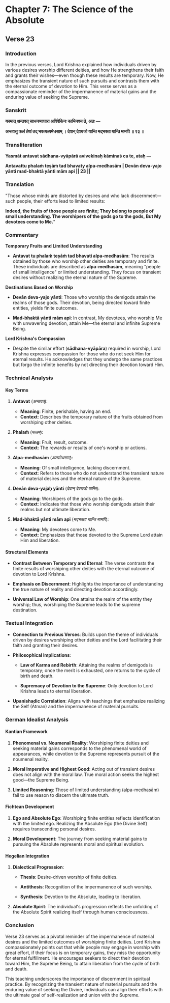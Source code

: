 # Chapter 7: The Science of the Absolute

## Verse 23

### Introduction

In the previous verses, Lord Krishna explained how individuals driven by various desires worship different deities, and how He strengthens their faith and grants their wishes—even though these results are temporary. Now, He emphasizes the transient nature of such pursuits and contrasts them with the eternal outcome of devotion to Him. This verse serves as a compassionate reminder of the impermanence of material gains and the enduring value of seeking the Supreme.

### Sanskrit

**यस्मात् अन्तवत् साधनव्यापारा अविवेकिनः कामिनश्च ते, अतः —**

**अन्तवत्तु फलं तेषां
तद् भवत्यल्पमेधसाम् ।
देवान् देवयजो यान्ति
मद्भक्ता यान्ति मामपि ॥ २३ ॥**

### Transliteration

**Yasmāt antavat sādhana-vyāpārā avivekinaḥ kāminaś ca te, ataḥ —**

**Antavattu phalaṁ teṣāṁ
tad bhavaty alpa-medhasām |
Devān deva-yajo yānti
mad-bhaktā yānti mām api || 23 ||**

### Translation

"Those whose minds are distorted by desires and who lack discernment—such people, their efforts lead to limited results:

**Indeed, the fruits of those people are finite;
They belong to people of small understanding.
The worshipers of the gods go to the gods,
But My devotees come to Me.**"

### Commentary

**Temporary Fruits and Limited Understanding**

- **Antavat tu phalaṁ teṣāṁ tad bhavati alpa-medhasām**: The results obtained by those who worship other deities are temporary and finite. These individuals are described as **alpa-medhasām**, meaning "people of small intelligence" or limited understanding. They focus on transient desires without realizing the eternal nature of the Supreme.

**Destinations Based on Worship**

- **Devān deva-yajo yānti**: Those who worship the demigods attain the realms of those gods. Their devotion, being directed toward finite entities, yields finite outcomes.

- **Mad-bhaktā yānti mām api**: In contrast, My devotees, who worship Me with unwavering devotion, attain Me—the eternal and infinite Supreme Being.

**Lord Krishna's Compassion**

- Despite the similar effort (**sādhana-vyāpāra**) required in worship, Lord Krishna expresses compassion for those who do not seek Him for eternal results. He acknowledges that they undergo the same practices but forgo the infinite benefits by not directing their devotion toward Him.

### Technical Analysis

#### Key Terms

1. **Antavat** (*अन्तवत्*):
   - **Meaning**: Finite, perishable, having an end.
   - **Context**: Describes the temporary nature of the fruits obtained from worshiping other deities.

2. **Phalaṁ** (*फलम्*):
   - **Meaning**: Fruit, result, outcome.
   - **Context**: The rewards or results of one's worship or actions.

3. **Alpa-medhasām** (*अल्पमेधसाम्*):
   - **Meaning**: Of small intelligence, lacking discernment.
   - **Context**: Refers to those who do not understand the transient nature of material desires and the eternal nature of the Supreme.

4. **Devān deva-yajaḥ yānti** (*देवान् देवयजो यान्ति*):
   - **Meaning**: Worshipers of the gods go to the gods.
   - **Context**: Indicates that those who worship demigods attain their realms but not ultimate liberation.

5. **Mad-bhaktā yānti mām api** (*मद्भक्ता यान्ति मामपि*):
   - **Meaning**: My devotees come to Me.
   - **Context**: Emphasizes that those devoted to the Supreme Lord attain Him and liberation.

#### Structural Elements

- **Contrast Between Temporary and Eternal**: The verse contrasts the finite results of worshiping other deities with the eternal outcome of devotion to Lord Krishna.

- **Emphasis on Discernment**: Highlights the importance of understanding the true nature of reality and directing devotion accordingly.

- **Universal Law of Worship**: One attains the realm of the entity they worship; thus, worshiping the Supreme leads to the supreme destination.

### Textual Integration

- **Connection to Previous Verses**: Builds upon the theme of individuals driven by desires worshiping other deities and the Lord facilitating their faith and granting their desires.

- **Philosophical Implications**:

  - **Law of Karma and Rebirth**: Attaining the realms of demigods is temporary; once the merit is exhausted, one returns to the cycle of birth and death.

  - **Supremacy of Devotion to the Supreme**: Only devotion to Lord Krishna leads to eternal liberation.

- **Upanishadic Correlation**: Aligns with teachings that emphasize realizing the Self (Ātman) and the impermanence of material pursuits.

### German Idealist Analysis

#### Kantian Framework

1. **Phenomenal vs. Noumenal Reality**: Worshiping finite deities and seeking material gains corresponds to the phenomenal world of appearances, while devotion to the Supreme represents pursuit of the noumenal reality.

2. **Moral Imperative and Highest Good**: Acting out of transient desires does not align with the moral law. True moral action seeks the highest good—the Supreme Being.

3. **Limited Reasoning**: Those of limited understanding (alpa-medhasām) fail to use reason to discern the ultimate truth.

#### Fichtean Development

1. **Ego and Absolute Ego**: Worshiping finite entities reflects identification with the limited ego. Realizing the Absolute Ego (the Divine Self) requires transcending personal desires.

2. **Moral Development**: The journey from seeking material gains to pursuing the Absolute represents moral and spiritual evolution.

#### Hegelian Integration

1. **Dialectical Progression**:

   - **Thesis**: Desire-driven worship of finite deities.

   - **Antithesis**: Recognition of the impermanence of such worship.

   - **Synthesis**: Devotion to the Absolute, leading to liberation.

2. **Absolute Spirit**: The individual's progression reflects the unfolding of the Absolute Spirit realizing itself through human consciousness.

### Conclusion

Verse 23 serves as a pivotal reminder of the impermanence of material desires and the limited outcomes of worshiping finite deities. Lord Krishna compassionately points out that while people may engage in worship with great effort, if their focus is on temporary gains, they miss the opportunity for eternal fulfillment. He encourages seekers to direct their devotion toward Him, the Supreme Being, to attain liberation from the cycle of birth and death.

This teaching underscores the importance of discernment in spiritual practice. By recognizing the transient nature of material pursuits and the enduring value of seeking the Divine, individuals can align their efforts with the ultimate goal of self-realization and union with the Supreme.

